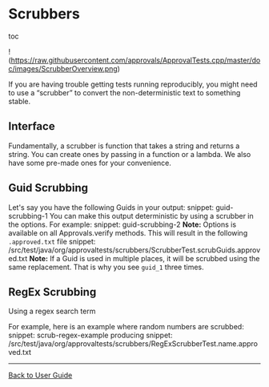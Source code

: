 <a id="top"></a>

# Scrubbers

toc

!(https://raw.githubusercontent.com/approvals/ApprovalTests.cpp/master/doc/images/ScrubberOverview.png)

If you are having trouble getting tests running reproducibly, you might need to use a “scrubber” to convert the non-deterministic text to something stable.

## Interface

Fundamentally, a scrubber is function that takes a string and returns a string. 
You can create ones by passing in a function or a lambda. 
We also have some pre-made ones for your convenience.


## Guid Scrubbing

Let's say you have the following Guids in your output:
snippet: guid-scrubbing-1
You can make this output deterministic by using a scrubber in the options.
For example:
snippet: guid-scrubbing-2
**Note:** Options is available on all Approvals.verify methods.
This will result in the following `.approved.txt` file
snippet: /src/test/java/org/approvaltests/scrubbers/ScrubberTest.scrubGuids.approved.txt
**Note:** If a Guid is used in multiple places, it will be scrubbed using the same replacement.
That is why you see `guid_1` three times.

## RegEx Scrubbing

Using a regex search term

For example, here is an example where random numbers are scrubbed:
snippet: scrub-regex-example
producing
snippet: /src/test/java/org/approvaltests/scrubbers/RegExScrubberTest.name.approved.txt

---

[Back to User Guide](README.md#top)

